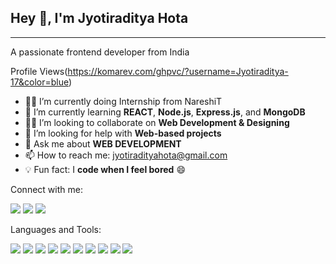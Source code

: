 


<h2>Hey 👋, I'm Jyotiraditya Hota </h2>
<hr />
<p> A passionate frontend developer from India </p>

 Profile Views(https://komarev.com/ghpvc/?username=Jyotiraditya-17&color=blue)


- 🧑‍💻 I’m currently doing Internship from NareshiT
- 🌱 I’m currently learning **REACT**, **Node.js**, **Express.js**, and **MongoDB**
- 👨‍💼 I’m looking to collaborate on **Web Development & Designing**
- 🤝 I’m looking for help with **Web-based projects**
- 💬 Ask me about **WEB DEVELOPMENT**
- 📫 How to reach me: jyotiradityahota@gmail.com
- 💡 Fun fact: I **code when I feel bored** 😄

 Connect with me:

<p align="left">
  <a href="https://www.linkedin.com/in/jyotiraditya-hota-2012a9266" target="_blank"><img src="https://img.shields.io/badge/LinkedIn-%230077B5.svg?&style=for-the-badge&logo=linkedin&logoColor=white"/></a>
  <a href="https://www.instagram.com/iam_ronak_1817" target="_blank"><img src="https://img.shields.io/badge/Instagram-%23E4405F.svg?&style=for-the-badge&logo=instagram&logoColor=white"/></a>
  <a href="https://github.com/Jyotiraditya-17" target="_blank"><img src="https://img.shields.io/badge/GitHub-%23121011.svg?&style=for-the-badge&logo=github&logoColor=white"/></a>
</p>

 Languages and Tools:

<p>
  <img src="https://img.shields.io/badge/HTML5-E34F26?style=for-the-badge&logo=html5&logoColor=white"/>
  <img src="https://img.shields.io/badge/CSS3-1572B6?style=for-the-badge&logo=css3&logoColor=white"/>
  <img src="https://img.shields.io/badge/JavaScript-F7DF1E?style=for-the-badge&logo=javascript&logoColor=black"/>
  <img src="https://img.shields.io/badge/Bootstrap-563D7C?style=for-the-badge&logo=bootstrap&logoColor=white"/>
  <img src="https://img.shields.io/badge/React-61DAFB?style=for-the-badge&logo=react&logoColor=black"/>
  <img src="https://img.shields.io/badge/Node.js-339933?style=for-the-badge&logo=nodedotjs&logoColor=white"/>
  <img src="https://img.shields.io/badge/Express.js-000000?style=for-the-badge&logo=express&logoColor=white"/>
  <img src="https://img.shields.io/badge/MongoDB-4EA94B?style=for-the-badge&logo=mongodb&logoColor=white"/>
  <img src="https://img.shields.io/badge/MySQL-005C84?style=for-the-badge&logo=mysql&logoColor=white"/>
  <img src="https://img.shields.io/badge/Tailwind_CSS-38B2AC?style=for-the-badge&logo=tailwind-css&logoColor=white"/>
</p>






<!---
Jyotiraditya-17/Jyotiraditya-17 is a ✨ special ✨ repository because its `README.md` (this file) appears on your GitHub profile.
You can click the Preview link to take a look at your changes.
--->
